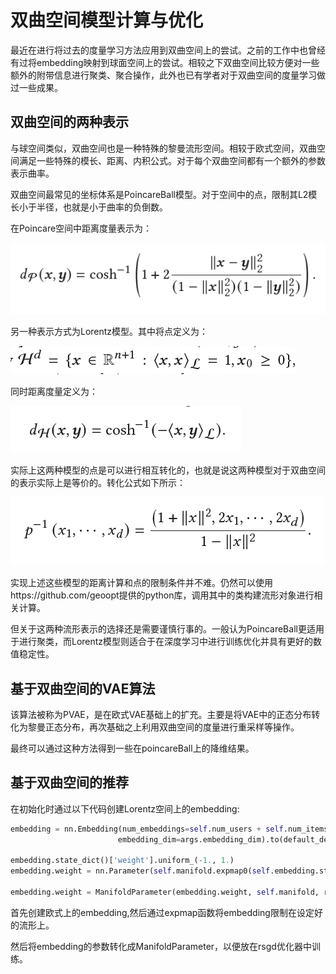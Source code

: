 # 双曲空间模型计算与优化

最近在进行将过去的度量学习方法应用到双曲空间上的尝试。之前的工作中也曾经有过将embedding映射到球面空间上的尝试。相较之下双曲空间比较方便对一些额外的附带信息进行聚类、聚合操作，此外也已有学者对于双曲空间的度量学习做过一些成果。

## 双曲空间的两种表示

与球空间类似，双曲空间也是一种特殊的黎曼流形空间。相较于欧式空间，双曲空间满足一些特殊的模长、距离、内积公式。对于每个双曲空间都有一个额外的参数表示曲率。

双曲空间最常见的坐标体系是PoincareBall模型。对于空间中的点，限制其L2模长小于半径，也就是小于曲率的负倒数。

在Poincare空间中距离度量表示为：

![poincare_distance](./images/poincare_distance.png)

另一种表示方式为Lorentz模型。其中将点定义为：

![Lorentz_model](./images/Lorentz_model.png)

同时距离度量定义为：

![Lorentz_distance](./images/Lorentz_distance.png)

实际上这两种模型的点是可以进行相互转化的，也就是说这两种模型对于双曲空间的表示实际上是等价的。转化公式如下所示：

![p2l_equation](./images/p2l_equation.png)

实现上述这些模型的距离计算和点的限制条件并不难。仍然可以使用https://github.com/geoopt提供的python库，调用其中的类构建流形对象进行相关计算。

但关于这两种流形表示的选择还是需要谨慎行事的。一般认为PoincareBall更适用于进行聚类，而Lorentz模型则适合于在深度学习中进行训练优化并具有更好的数值稳定性。

## 基于双曲空间的VAE算法

该算法被称为PVAE，是在欧式VAE基础上的扩充。主要是将VAE中的正态分布转化为黎曼正态分布，再次基础之上利用双曲空间的度量进行重采样等操作。

最终可以通过这种方法得到一些在poincareBall上的降维结果。


## 基于双曲空间的推荐

在初始化时通过以下代码创建Lorentz空间上的embedding:

```python
embedding = nn.Embedding(num_embeddings=self.num_users + self.num_items,
                        embedding_dim=args.embedding_dim).to(default_device())

embedding.state_dict()['weight'].uniform_(-1., 1.)
embedding.weight = nn.Parameter(self.manifold.expmap0(self.embedding.state_dict()['weight']))

embedding.weight = ManifoldParameter(embedding.weight, self.manifold, requires_grad=True)
```

首先创建欧式上的embedding,然后通过expmap函数将embedding限制在设定好的流形上。

然后将embedding的参数转化成ManifoldParameter，以便放在rsgd优化器中训练。
